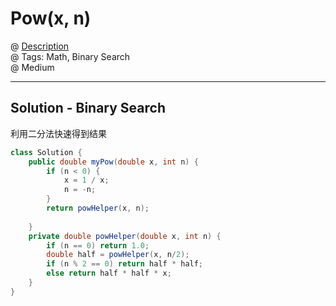 # Pow(x, n)
@ [Description](https://leetcode.com/problems/powx-n/)  
@ Tags: Math, Binary Search  
@ Medium

------------------
## Solution - Binary Search
利用二分法快速得到结果
```java
class Solution {
    public double myPow(double x, int n) {
        if (n < 0) {
            x = 1 / x;
            n = -n;
        }
        return powHelper(x, n);
        
    }
    private double powHelper(double x, int n) {
        if (n == 0) return 1.0;
        double half = powHelper(x, n/2);
        if (n % 2 == 0) return half * half;
        else return half * half * x;
    }
}
```
